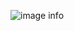 ![image info](https://github.com/aylancOnur/notes-redux/tree/master/src/images/notes-app.JPG "App Image")